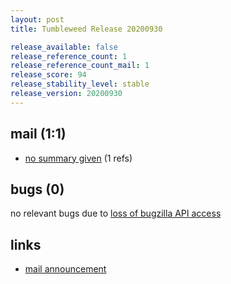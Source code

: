 ```yaml
---
layout: post
title: Tumbleweed Release 20200930

release_available: false
release_reference_count: 1
release_reference_count_mail: 1
release_score: 94
release_stability_level: stable
release_version: 20200930
---
```


## mail (1:1)

- [no summary given](https://github.com/boombatower/tumbleweed-review/issues/10) (1 refs)

## bugs (0)

<!--more-->

no relevant bugs due to [loss of bugzilla API access](https://bugzilla.opensuse.org/show_bug.cgi?id=1157722)



## links

- [mail announcement](https://github.com/boombatower/tumbleweed-review/issues/10)
